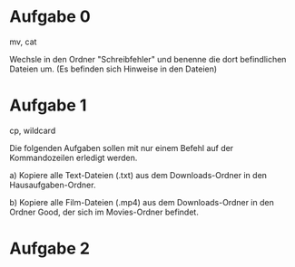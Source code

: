 # Aufgabe 0

mv, cat

Wechsle in den Ordner "Schreibfehler" und benenne die dort befindlichen Dateien
um. (Es befinden sich Hinweise in den Dateien)


# Aufgabe 1

cp, wildcard

Die folgenden Aufgaben sollen mit nur einem Befehl auf der Kommandozeilen
erledigt werden.

a) Kopiere alle Text-Dateien (.txt) aus dem Downloads-Ordner
   in den Hausaufgaben-Ordner.

b) Kopiere alle Film-Dateien (.mp4) aus dem Downloads-Ordner
   in den Ordner Good, der sich im Movies-Ordner befindet.


# Aufgabe 2
